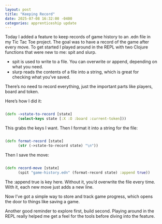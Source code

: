 ```yaml
---
layout: post
title: "Keeping Record"
date: 2025-07-08 16:32:00 -0400
categories: apprenticeship update
---
```


Today I added a feature to keep records of game history to an .edn file in my
Tic Tac Toe project. The goal was to have a record of the game after every
move. To get started I played around in the REPL with two Clojure functions
that were new to me: spit and slurp.

- spit is used to write to a file. You can overwrite or append, depending on
  what you need.
- slurp reads the contents of a file into a string, which is great for checking
  what you’ve saved.

There’s no need to record everything, just the important parts
like players, board and token.

Here’s how I did it:

```clojure

(defn ->state-to-record [state]
      (select-keys state [:X :O :board :current-token]))

```

This grabs the keys I want. Then I format it into a string for the file:

```clojure

(defn format-record [state]
      (str (->state-to-record state) "\n"))


```

Then I save the move:

```clojure

(defn record-move [state]
      (spit "game-history.edn" (format-record state) :append true))

```

The :append true is key here. Without it, you’d overwrite the file every time.
With it, each new move just adds a new line.

Now I’ve got a simple way to store and track game progress, which opens the
door to things like saving a game.

Another good reminder to explore first, build second. Playing around in the
REPL really helped me get a feel for the tools before diving into the feature.